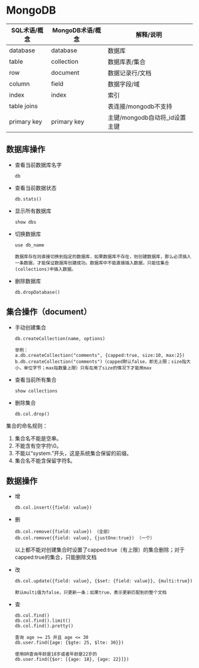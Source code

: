# MongoDB



| SQL术语/概念 | MongoDB术语/概念 | 解释/说明                     |
| ------------ | ---------------- | ----------------------------- |
| database     | database         | 数据库                        |
| table        | collection       | 数据库表/集合                 |
| row          | document         | 数据记录行/文档               |
| column       | field            | 数据字段/域                   |
| index        | index            | 索引                          |
| table joins  |                  | 表连接/mongodb不支持          |
| primary key  | primary key      | 主键/mongodb自动将_id设置主键 |



## 数据库操作

+ 查看当前数据库名字

  ```
  db
  ```

+ 查看当前数据状态

  ``` 
  db.stats()
  ```

+ 显示所有数据库

  ``` 
  show dbs
  ```

+ 切换数据库

  ``` 
  use db_name
  
  数据库存在则直接切换到指定的数据库，如果数据库不存在，则创建数据库，那么必须插入一条数据，才能保证数据库创建成功。数据库中不能直接插入数据，只能往集合(collections)中插入数据。
  ```

+ 删除数据库

  ``` 
  db.dropDatabase()
  ```



## 集合操作（document）

+ 手动创建集合

  ``` 
  db.createCollection(name, options)
  
  举例：
  a.db.createCollection("comments", {capped:true, size:10, max:2})
  b.db.createCollection("comments")（capped默认false，即无上限；size指大小，单位字节；max指数量上限）只有在用了size的情况下才能用max
  ```

+ 查看当前所有集合

  ```
  show collections
  ```

+ 删除集合

  ```
  db.col.drop()
  ```

集合的命名规则：

1. 集合名不能是空串。
2. 不能含有空字符\0。
3. 不能以“system.”开头，这是系统集合保留的前缀。
4. 集合名不能含保留字符$。



## 数据操作

+ 增

  ```
  db.col.insert({field: value})
  ```

+ 删

  ```
  db.col.remove({field: value}) （全部）
  db.col.remove({field: value}, {justOne:true}) （一个）
  ```

  以上都不能对创建集合时设置了capped:true（有上限）的集合删除；对于capped:true的集合，只能删除文档

+ 改

  ``` 
  db.col.update({field: value}, {$set: {field: value}}, {multi:true})
  
  默认multi值为false，只更新一条；如果true，表示更新匹配到的整个文档
  ```

+ 查

  ```
  db.col.find()
  db.col.find().limit()
  db.col.find().pretty()
  
  查询 age >= 25 并且 age <= 30
  db.user.find({age: {$gte: 25, $lte: 30}})
  
  使用OR查询年龄是18岁或者年龄是22岁的
  db.user.find({$or: [{age: 18}, {age: 22}]})
  ```

  

  

  

